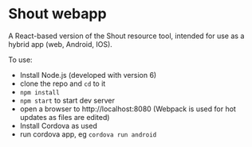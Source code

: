 
Shout webapp
============

A React-based version of the Shout resource tool, intended for use as a hybrid app (web, Android, IOS).

To use:

* Install Node.js (developed with version 6)
* clone the repo and ```cd``` to it
* ```npm install```
* ```npm start``` to start dev server
* open a browser to http://localhost:8080 (Webpack is used for hot updates as files are edited)
* Install Cordova as used
* run cordova app, eg ```cordova run android```

